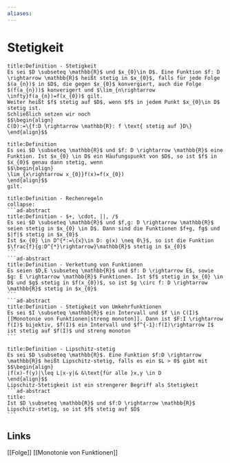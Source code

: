 ```yaml
---
aliases: 
---
```

# Stetigkeit 
```ad-abstract
title:Definition - Stetigkeit
Es sei $D \subseteq \mathbb{R}$ und $x_{0}\in D$. Eine Funktion $f: D \rightarrow \mathbb{R}$ heißt stetig in $x_{0}$, falls für jede Folge $(a_{n})$ in $D$, die gegen $x_{0}$ konvergiert, auch die Folge $(f(a_{n}))$ konverigert und $\lim_{n\rightarrow \infty}f(a_{n})=f(x_{0})$ gilt.
Weiter heißt $f$ stetig auf $D$, wenn $f$ in jedem Punkt $x_{0}\in D$ stetig ist.
Schließlich setzen wir noch
$$\begin{align}
C(D):=\{f:D \rightarrow \mathbb{R}: f \text{ stetig auf }D\}
\end{align}$$
```
```ad-abstract
title:Definition
Es sei $D \subseteq \mathbb{R}$ und $f: D \rightarrow \mathbb{R}$ eine Funktion. Ist $x_{0} \in D$ ein Häufungspunkt von $D$, so ist $f$ in $x_{0}$ genau dann stetig, wenn
$$\begin{align}
\lim_{x\rightarrow x_{0}}f(x)=f(x_{0})
\end{align}$$
gilt.
```
````ad-abstract
title:Definition - Rechenregeln
collapse:
```ad-abstract
title:Definition - $+, \cdot, ||, /$
Es sei $D \subseteq \mathbb{R}$ und $f,g: D \rightarrow \mathbb{R}$ seien stetig in $x_{0} \in D$. Dann sind die Funktionen $f+g, fg$ und $|f|$ stetig in $x_{0}$
Ist $x_{0} \in D^{*:=\{x}\in D: g(x) \neq 0\}$, so ist die Funktion $\frac{f}{g:D^{*}\rightarrow}\mathbb{R}$ stetig in $x_{0}$
```
```ad-abstract
title:Definition - Verkettung von Funktionen
Es seien $D,E \subseteq \mathbb{R}$ und $f: D \rightarrow E$, sowie $g: E \rightarrow \mathbb{R}$ Funktionen. Ist $f$ stetig in $x_{0} \in D$ und $g$ stetig in $f(x_{0})$, so ist $g \circ f: D \rightarrow \mathbb{R}$ stetig in $x_{0}$
```
```ad-abstract
title:Definition - Stetigkeit von Umkehrfunktionen
Es sei $I \subseteq \mathbb{R}$ ein Intervall und $f \in C(I)$ [[Monotonie von Funktionen|streng monoton]]. Dann ist $F:I \rightarrow f(I)$ bijektiv, $f(I)$ ein Intervall und $f^{-1}:f(I)\rightarrow I$ ist stetig auf $f(I)$ und streng monoton
```
````
````ad-abstract
title:Definition - Lipschitz-stetig
Es sei $D \subseteq \mathbb{R}$. Eine Funktion $f:D \rightarrow \mathbb{R}$ heißt Lipschitz-stetig, falls es ein $L > 0$ gibt mit
$$\begin{align}
|f(x)-f(y)|\leq L|x-y|& &\text{für alle }x,y \in D
\end{align}$$
Lipschitz-Stetigkeit ist ein strengerer Begriff als Stetigkeit
```ad-abstract
title:
Ist $D \subseteq \mathbb{R}$ und $f:D \rightarrow \mathbb{R}$ Lipschitz-stetig, so ist $f$ stetig auf $D$
```
````

## Links
[[Folge]]
[[Monotonie von Funktionen]]